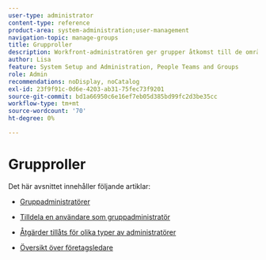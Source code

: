 ```yaml
---
user-type: administrator
content-type: reference
product-area: system-administration;user-management
navigation-topic: manage-groups
title: Grupproller
description: Workfront-administratören ger grupper åtkomst till de områden i Workfront där de behöver arbeta och kommunicera. Varje grupp kan sedan separera sin Workfront-information, t.ex. användare, mallar, egna formulär och projekt från andra avdelningar.
author: Lisa
feature: System Setup and Administration, People Teams and Groups
role: Admin
recommendations: noDisplay, noCatalog
exl-id: 23f9f91c-0d6e-4203-ab31-75fec73f9201
source-git-commit: bd1a66950c6e16ef7eb05d385bd99fc2d3be35cc
workflow-type: tm+mt
source-wordcount: '70'
ht-degree: 0%

---
```


# Grupproller

Det här avsnittet innehåller följande artiklar:

* [Gruppadministratörer](../../../administration-and-setup/manage-groups/group-roles/group-administrators.md)

* [Tilldela en användare som gruppadministratör](../../../administration-and-setup/manage-groups/group-roles/assign-user-as-group-administrator.md)
* [Åtgärder tillåts för olika typer av administratörer](../../../administration-and-setup/manage-groups/group-roles/group-actions-allowed-different-types-admins.md)

* [Översikt över företagsledare](../../../administration-and-setup/manage-groups/group-roles/business-leader-overview.md)
